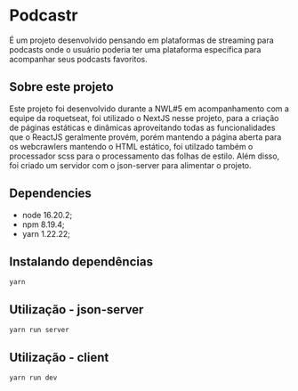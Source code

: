 # Podcastr
É um projeto desenvolvido pensando em plataformas de streaming para podcasts onde o usuário poderia ter uma plataforma específica para acompanhar seus podcasts favoritos.

## Sobre este projeto
Este projeto foi desenvolvido durante a NWL#5 em acompanhamento com a equipe da roquetseat, foi utilizado o NextJS nesse projeto, para a criação de páginas estáticas e dinâmicas
aproveitando todas as funcionalidades que o ReactJS geralmente provém, porém mantendo a página aberta para os webcrawlers mantendo o HTML estático, foi utilzado também o processador
scss para o processamento das folhas de estilo. Além disso, foi criado um servidor com o json-server para alimentar o projeto.

## Dependencies
- node 16.20.2;
- npm 8.19.4;
- yarn 1.22.22;


## Instalando dependências
```shell
yarn
```

## Utilização - json-server
```shell
yarn run server
 ```
 
 ## Utilização - client
 ```shell
 yarn run dev
 ```
